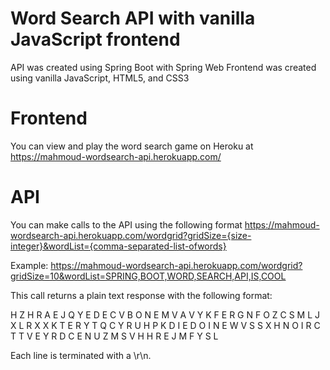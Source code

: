 # Word Search API with vanilla JavaScript frontend
API was created using Spring Boot with Spring Web 
Frontend was created using vanilla JavaScript, HTML5, and CSS3

# Frontend
You can view and play the word search game on Heroku at 
https://mahmoud-wordsearch-api.herokuapp.com/

# API 
You can make calls to the API using the following format 
https://mahmoud-wordsearch-api.herokuapp.com/wordgrid?gridSize={size-integer}&wordList={comma-separated-list-ofwords}

Example:
https://mahmoud-wordsearch-api.herokuapp.com/wordgrid?gridSize=10&wordList=SPRING,BOOT,WORD,SEARCH,API,IS,COOL

This call returns a plain text response with the following format:

H Z H R A E J Q Y E 
D E C V B O N E M V 
A V Y K F E R G N F 
O Z C S M L J X L R 
X X K T E R Y T Q C 
Y R U H P K D I E D 
O I N E W V S S X H 
N O I R C T T V E Y 
R D C E N U Z M S V 
H H R E J M F Y S L 

Each line is terminated with a \r\n.
